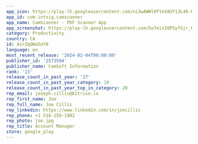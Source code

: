 ```yaml
---
app_icon: https://play-lh.googleusercontent.com/ni3wAWWlHftm10UY13L40-OnqARy_MZqyB5ppIBHgXBf47YQT1h-72fkBvGmt5D65Q
app_id: com.intsig.camscanner
app_name: CamScanner - PDF Scanner App
app_screenshot: https://play-lh.googleusercontent.com/Go7eisI0PSyfGjr_6Vzf8cfVQ-NEfGSRpechrmymktRAkuDVBJVVxkr8jGXuKmCRiHA
category: Productivity
country: CA
id: AzrZqQWa5oY8
language: en
most_recent_release: '2024-02-04T00:00:00'
publisher_id: '2573594'
publisher_name: CamSoft Information
rank: '13'
release_count_in_past_year: '27'
release_count_in_past_year_category: 19
release_count_in_past_year_top_in_category: 20
rep_email: joseph.cillis@bitrise.io
rep_first_name: Joe
rep_full_name: Joe Cillis
rep_linkedin: https://www.linkedin.com/in/joecillis
rep_phone: +1 518-258-1902
rep_photo: joe.jpg
rep_title: Account Manager
store: google_play
---
```

